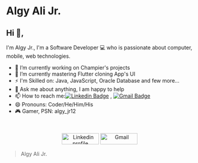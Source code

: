 # Algy Ali Jr.

## Hi 👋,
I'm Algy Jr., I'm a Software Developer 💻 who is passionate about computer, mobile, web technologies. 

- 🔭 I’m currently working on Champier's projects
- 🌱 I’m currently mastering Flutter cloning App's UI
- ⚡ I'm Skilled on: Java, JavaScript, Oracle Database and few more...
- 💬 Ask me about anything, I am happy to help
- 📫 How to reach me:[![Linkedin Badge](https://img.shields.io/badge/-LinkedIn-blue?style=flat-square&logo=Linkedin&logoColor=white&link=)](https://www.linkedin.com/in/algy-ali-a1360695/) 
, [![Gmail Badge](https://img.shields.io/badge/-Gmail-c14438?style=flat-square&logo=Gmail&logoColor=white&link=mailto:shuklaraghav321.com)](mailto:algymussa@gmail.com)
- 😄 Pronouns: Coder/He/Him/His
- 🎮 Gamer, PSN: algy_jr12


<br>
<p align="center">
    <a href="https://www.linkedin.com/in/algy-ali-a1360695/"><img alt="Linkedin profile" title="Linkedin" src="https://raw.githubusercontent.com/Thomas-George-T/Thomas-George-T/master/assets/linkedin.svg" width="100" height="30" /></a>
    <a href="mailto:algymussa@gmail.com"><img alt="Gmail" src="https://raw.githubusercontent.com/Thomas-George-T/Thomas-George-T/master/assets/google-gmail.svg" title="Email" width="100" height="30" /></a>
</p>

> Algy Ali Jr.
